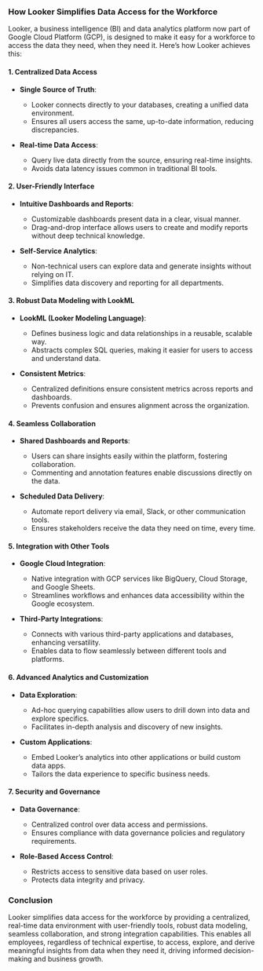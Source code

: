 ### How Looker Simplifies Data Access for the Workforce

Looker, a business intelligence (BI) and data analytics platform now part of Google Cloud Platform (GCP), is designed to make it easy for a workforce to access the data they need, when they need it. Here’s how Looker achieves this:

#### **1. Centralized Data Access**

- **Single Source of Truth**:
  - Looker connects directly to your databases, creating a unified data environment.
  - Ensures all users access the same, up-to-date information, reducing discrepancies.

- **Real-time Data Access**:
  - Query live data directly from the source, ensuring real-time insights.
  - Avoids data latency issues common in traditional BI tools.

#### **2. User-Friendly Interface**

- **Intuitive Dashboards and Reports**:
  - Customizable dashboards present data in a clear, visual manner.
  - Drag-and-drop interface allows users to create and modify reports without deep technical knowledge.

- **Self-Service Analytics**:
  - Non-technical users can explore data and generate insights without relying on IT.
  - Simplifies data discovery and reporting for all departments.

#### **3. Robust Data Modeling with LookML**

- **LookML (Looker Modeling Language)**:
  - Defines business logic and data relationships in a reusable, scalable way.
  - Abstracts complex SQL queries, making it easier for users to access and understand data.

- **Consistent Metrics**:
  - Centralized definitions ensure consistent metrics across reports and dashboards.
  - Prevents confusion and ensures alignment across the organization.

#### **4. Seamless Collaboration**

- **Shared Dashboards and Reports**:
  - Users can share insights easily within the platform, fostering collaboration.
  - Commenting and annotation features enable discussions directly on the data.

- **Scheduled Data Delivery**:
  - Automate report delivery via email, Slack, or other communication tools.
  - Ensures stakeholders receive the data they need on time, every time.

#### **5. Integration with Other Tools**

- **Google Cloud Integration**:
  - Native integration with GCP services like BigQuery, Cloud Storage, and Google Sheets.
  - Streamlines workflows and enhances data accessibility within the Google ecosystem.

- **Third-Party Integrations**:
  - Connects with various third-party applications and databases, enhancing versatility.
  - Enables data to flow seamlessly between different tools and platforms.

#### **6. Advanced Analytics and Customization**

- **Data Exploration**:
  - Ad-hoc querying capabilities allow users to drill down into data and explore specifics.
  - Facilitates in-depth analysis and discovery of new insights.

- **Custom Applications**:
  - Embed Looker’s analytics into other applications or build custom data apps.
  - Tailors the data experience to specific business needs.

#### **7. Security and Governance**

- **Data Governance**:
  - Centralized control over data access and permissions.
  - Ensures compliance with data governance policies and regulatory requirements.

- **Role-Based Access Control**:
  - Restricts access to sensitive data based on user roles.
  - Protects data integrity and privacy.

### Conclusion

Looker simplifies data access for the workforce by providing a centralized, real-time data environment with user-friendly tools, robust data modeling, seamless collaboration, and strong integration capabilities. This enables all employees, regardless of technical expertise, to access, explore, and derive meaningful insights from data when they need it, driving informed decision-making and business growth.
